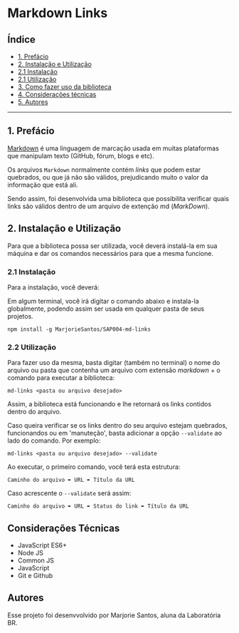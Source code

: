 # Markdown Links

## Índice

* [1. Prefácio](#1-prefácio)
* [2. Instalação e Utilização](#2-instalação-e-utilização)
* [2.1 Instalação](#2-instalação)
* [2.1 Utilização](#2-utilização)
* [3. Como fazer uso da biblioteca](#3-como-fazer-uso-da-biblioteca)
* [4. Considerações técnicas](#4-considerações-técnicas)
* [5. Autores](#5-autores)

***

## 1. Prefácio

[Markdown](https://pt.wikipedia.org/wiki/Markdown) é uma linguagem de marcação usada em muitas plataformas que
manipulam texto (GitHub, fórum, blogs e etc).

Os arquivos `Markdown` normalmente contém _links_ que podem estar
quebrados, ou que já não são válidos, prejudicando muito o valor da
informação que está ali.

Sendo assim, foi desenvolvida uma biblioteca que possibilita verificar quais links são válidos dentro de um arquivo de extenção md (*MarkDown*).

## 2. Instalação e Utilização

Para que a biblioteca possa ser utilizada, você deverá instalá-la em sua máquina e dar os comandos necessários para que a mesma funcione.

### 2.1 Instalação
Para a instalação, você deverá:

Em algum terminal, você irá digitar o comando abaixo e instala-la globalmente, podendo assim ser usada em qualquer pasta de seus projetos.

` npm install -g MarjorieSantos/SAP004-md-links `

### 2.2 Utilização

Para fazer uso da mesma, basta digitar (também no terminal) o nome do arquivo ou pasta que contenha um arquivo com extensão *markdown*  + o comando para executar a biblioteca:

`md-links <pasta ou arquivo desejado>`

Assim, a biblioteca está funcionando e lhe retornará os links contidos dentro do arquivo.

Caso queira verificar se os links dentro do seu arquivo estejam quebrados, funcionandos ou em 'manuteção', basta adicionar a opção `--validate` ao lado do comando. Por exemplo:

`md-links <pasta ou arquivo desejado> --validate`

Ao executar, o primeiro comando, você terá esta estrutura:

`Caminho do arquivo ➨ URL ➨ Título da URL`


Caso acrescente o `--validate` será assim:

`Caminho do arquivo ➨ URL ➨ Status do link ➨ Título da URL`

## Considerações Técnicas
* JavaScript ES6+
* Node JS
* Common JS
* JavaScript
* Git e Github

## Autores

Esse projeto foi desenvvolvido por Marjorie Santos, aluna da Laboratória BR.

